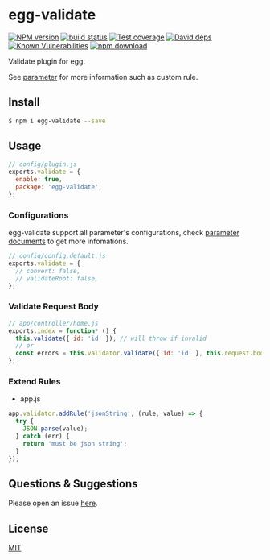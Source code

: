 # egg-validate

[![NPM version][npm-image]][npm-url]
[![build status][travis-image]][travis-url]
[![Test coverage][codecov-image]][codecov-url]
[![David deps][david-image]][david-url]
[![Known Vulnerabilities][snyk-image]][snyk-url]
[![npm download][download-image]][download-url]

[npm-image]: https://img.shields.io/npm/v/egg-validate.svg?style=flat-square
[npm-url]: https://npmjs.org/package/egg-validate
[travis-image]: https://img.shields.io/travis/eggjs/egg-validate.svg?style=flat-square
[travis-url]: https://travis-ci.org/eggjs/egg-validate
[codecov-image]: https://img.shields.io/codecov/c/github/eggjs/egg-validate.svg?style=flat-square
[codecov-url]: https://codecov.io/github/eggjs/egg-validate?branch=master
[david-image]: https://img.shields.io/david/eggjs/egg-validate.svg?style=flat-square
[david-url]: https://david-dm.org/eggjs/egg-validate
[snyk-image]: https://snyk.io/test/npm/egg-validate/badge.svg?style=flat-square
[snyk-url]: https://snyk.io/test/npm/egg-validate
[download-image]: https://img.shields.io/npm/dm/egg-validate.svg?style=flat-square
[download-url]: https://npmjs.org/package/egg-validate

Validate plugin for egg.

See [parameter](https://github.com/node-modules/parameter) for more information such as custom rule.

## Install

```bash
$ npm i egg-validate --save
```

## Usage

```js
// config/plugin.js
exports.validate = {
  enable: true,
  package: 'egg-validate',
};
```

### Configurations

egg-validate support all parameter's configurations, check [parameter documents](https://github.com/node-modules/parameter) to get more infomations.

```js
// config/config.default.js
exports.validate = {
  // convert: false,
  // validateRoot: false,
};
```

### Validate Request Body

```js
// app/controller/home.js
exports.index = function* () {
  this.validate({ id: 'id' }); // will throw if invalid
  // or
  const errors = this.validator.validate({ id: 'id' }, this.request.body);
};
```

### Extend Rules

- app.js

```js
app.validator.addRule('jsonString', (rule, value) => {
  try {
    JSON.parse(value);
  } catch (err) {
    return 'must be json string';
  }
});
```

## Questions & Suggestions

Please open an issue [here](https://github.com/eggjs/egg/issues).

## License

[MIT](LICENSE)
